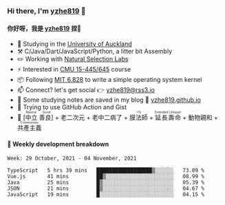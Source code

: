 ### Hi there, I'm [yzhe819](https://github.com/yzhe819) 👋

#### 你好呀，我是 [yzhe819](https://github.com/yzhe819) 捏👋

- 📖 Studying in the [University of Auckland](https://www.auckland.ac.nz/en.html)
- :hammer_and_pick: C/Java/Dart/JavaScript/Python, a litter bit Assembly
- :pencil2: Working with [Natural Selection Labs](https://github.com/NaturalSelectionLabs)
- ⚡ Interested in [CMU 15-445/645](https://15445.courses.cs.cmu.edu/fall2020/) course
- 📦 Following [MIT 6.828](https://pdos.csail.mit.edu/6.828/2018/overview.html) to write a simple operating system kernel
- 📫 Connect? let's get social 👉 yzhe819@rss3.io
- :scroll: Some studying notes are saved in my blog :space_invader: [yzhe819.github.io](https://yzhe819.github.io/)
- 🌟 Trying to use GitHub Action and Gist
- 🔑 <ruby>[中立 善良]<rp>（</rp><rt>Neutral Good</rt><rp>）</rp></ruby> + 老二次元 + 老中二病了 + <ruby>膜法師<rp>（</rp><rt>+1s</rt><rp>）</rp></ruby> + <ruby>延長壽命<rp>（</rp><rt>Extended Lifespan</rt><rp>）</rp></ruby> + 動物親和 + <ruby>共產主義<rp>（</rp><rt>Communism</rt><rp>）</rp></ruby>



#### 📝 Weekly development breakdown

<!--START_SECTION:waka-->
```text
Week: 29 October, 2021 - 04 November, 2021

TypeScript   5 hrs 39 mins   ██████████████████▒░░░░░░   73.09 % 
Vue.js       41 mins         ██▒░░░░░░░░░░░░░░░░░░░░░░   08.99 % 
Java         25 mins         █▒░░░░░░░░░░░░░░░░░░░░░░░   05.39 % 
JSON         21 mins         █▒░░░░░░░░░░░░░░░░░░░░░░░   04.67 % 
JavaScript   19 mins         █░░░░░░░░░░░░░░░░░░░░░░░░   04.15 % 
```
<!--END_SECTION:waka-->



